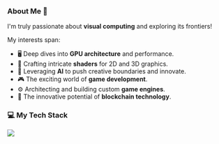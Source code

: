 ### About Me 👋

I'm truly passionate about **visual computing** and exploring its frontiers!

My interests span:
* 🖥️ Deep dives into **GPU architecture** and performance.
* 🎨 Crafting intricate **shaders** for 2D and 3D graphics.
* 🧠 Leveraging **AI** to push creative boundaries and innovate.
* 🎮 The exciting world of **game development**.
* ⚙️ Architecting and building custom **game engines**.
* 🔗 The innovative potential of **blockchain technology**.

### 💻 My Tech Stack

<a href="https://skillicons.dev">
  <img src="https://skillicons.dev/icons?i=c,cpp,c#,rust,python,go,js,ts,react,vue,nextjs,threejs,html,css,unity,figma,ae,blender,matlab,pytorch,docker,kubernetes&perline=11" />
</a>
